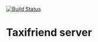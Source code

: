 [![Build Status](https://travis-ci.org/alexrv11/lambda-api-taxi-friend.svg?branch=master)](https://travis-ci.org/alexrv11/lambda-api-taxi-friend)

# Taxifriend server
